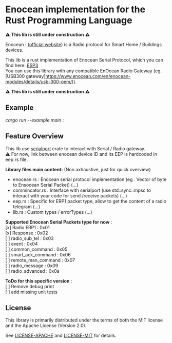 # Enocean implementation for the Rust Programming Language           
         
:warning: **This lib is still under construction** :warning:           
         
Enocean : ([official website](https://www.enocean.com/en/)) is a Radio protocol for Smart Home / Buildings devices.         
         
This lib is a rust implementation of Enocean Serial Protocol, which you can find here: [ESP3](https://www.enocean.com/esp)           
You can use this library with any compatible EnOcean Radio Gateway (eg. [USB300 gateway]https://www.enocean.com/en/enocean-modules/details/usb-300-oem/)).           
         
:warning: **This lib is still under construction** :warning:       

## Example    
*cargo run --example main* :    
         
## Feature Overview           
         
This lib use [serialport](https://crates.io/crates/serialport) crate to interact with Serial / Radio gateway.      
:warning: For now, link between enocean device ID and its EEP is hardcoded in eep.rs file.

**Library files main content:** (Non axhaustive, just for quick overview)   
- enocean.rs : Enocean serial protocol implementation (eg . Vector of byte to Ensocean Serial Packet)  (...)   
- commincator.rs : Interface with serialport (use std::sync::mpsc to interact with your code for send /receive packets) (...)     
- eep.rs : Specific for ERP1 packet type, allow to get the content of a radio telegram (...)   
- lib.rs : Custom types / errorTypes (...)   


**Supported Enocean Serial Packets type for now** :              
[x] Radio ERP1 : 0x01             
[x] Response : 0x02              
[ ] radio_sub_tel : 0x03                
[ ] event : 0x04              
[ ] common_command : 0x05             
[ ] smart_ack_command : 0x06             
[ ] remote_man_command : 0x07             
[ ] radio_message : 0x09             
[ ] radio_advanced : 0x0a             


**ToDo for this specific version** :              
[ ] Remove debug print            
[ ] add missing unit tests                              
            

## License         
[license]: #license         
         
This library is primarily distributed under the terms of both the MIT license         
and the Apache License (Version 2.0).           
         
See [LICENSE-APACHE](LICENSE-APACHE) and [LICENSE-MIT](LICENSE-MIT) for details.         